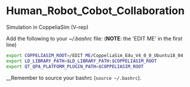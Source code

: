 # Human_Robot_Cobot_Collaboration
Simulation in CoppeliaSim (V-rep)





Add the following to your *~/.bashrc* file: (__NOTE__: the 'EDIT ME' in the first line)

```bash
export COPPELIASIM_ROOT=/EDIT ME/CoppeliaSim_Edu_V4_0_0_Ubuntu18_04
export LD_LIBRARY_PATH=$LD_LIBRARY_PATH:$COPPELIASIM_ROOT
export QT_QPA_PLATFORM_PLUGIN_PATH=$COPPELIASIM_ROOT
```

__Remember to source your bashrc (`source ~/.bashrc`).
